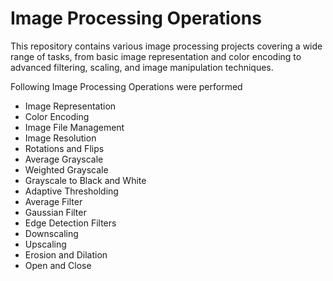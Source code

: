 # Image Processing Operations

This repository contains various image processing projects covering a wide range of tasks, from basic image representation and color encoding to advanced filtering, scaling, and image manipulation techniques.


Following Image Processing Operations were performed 

* Image Representation
* Color Encoding
* Image File Management
* Image Resolution
* Rotations and Flips
* Average Grayscale
* Weighted Grayscale
* Grayscale to Black and White
* Adaptive Thresholding
* Average Filter
* Gaussian Filter
* Edge Detection Filters
* Downscaling
* Upscaling
* Erosion and Dilation
* Open and Close
